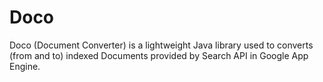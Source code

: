 Doco
====
Doco (Document Converter) is a lightweight Java library used to converts (from and to) indexed Documents provided by Search API in Google App Engine.
